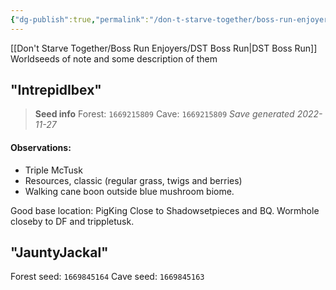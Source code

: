 ```yaml
---
{"dg-publish":true,"permalink":"/don-t-starve-together/boss-run-enjoyers/world-seeds/"}
---
```


[[Don't Starve Together/Boss Run Enjoyers/DST Boss Run\|DST Boss Run]]
Worldseeds of note and some description of them

## "IntrepidIbex"
> **Seed info**
> Forest: `1669215809`
> Cave: `1669215809`
> *Save generated 2022-11-27*

#### Observations:
* Triple McTusk
* Resources, classic (regular grass, twigs and berries)
* Walking cane boon outside blue mushroom biome.

Good base location: PigKing
	Close to Shadowsetpieces and BQ. Wormhole closeby to DF and trippletusk.


## "JauntyJackal"
Forest seed: `1669845164`
Cave seed: `1669845163`

